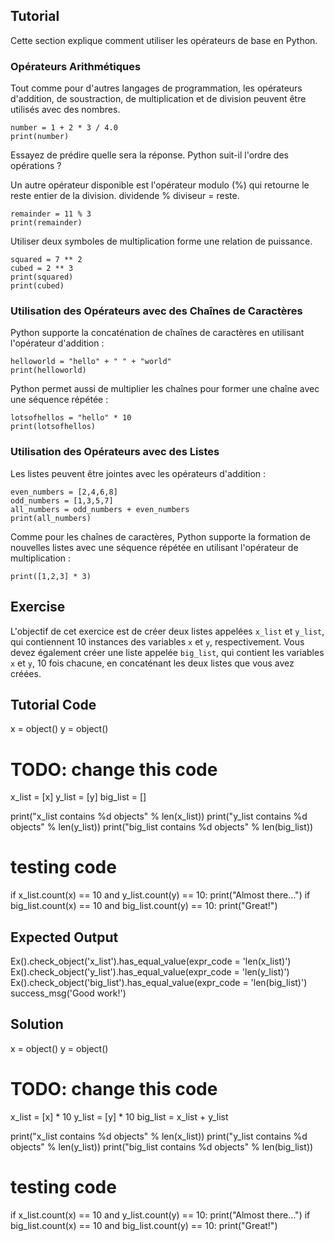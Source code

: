 Tutorial
--------

Cette section explique comment utiliser les opérateurs de base en Python.

### Opérateurs Arithmétiques

Tout comme pour d'autres langages de programmation, les opérateurs d'addition, de soustraction, de multiplication et de division peuvent être utilisés avec des nombres.<br>

    number = 1 + 2 * 3 / 4.0
    print(number)

Essayez de prédire quelle sera la réponse. Python suit-il l'ordre des opérations ?

Un autre opérateur disponible est l'opérateur modulo (%) qui retourne le reste entier de la division. dividende % diviseur = reste.

    remainder = 11 % 3
    print(remainder)

Utiliser deux symboles de multiplication forme une relation de puissance.

    squared = 7 ** 2
    cubed = 2 ** 3
    print(squared)
    print(cubed)

### Utilisation des Opérateurs avec des Chaînes de Caractères

Python supporte la concaténation de chaînes de caractères en utilisant l'opérateur d'addition :

    helloworld = "hello" + " " + "world"
    print(helloworld)

Python permet aussi de multiplier les chaînes pour former une chaîne avec une séquence répétée :

    lotsofhellos = "hello" * 10
    print(lotsofhellos)

### Utilisation des Opérateurs avec des Listes

Les listes peuvent être jointes avec les opérateurs d'addition :

    even_numbers = [2,4,6,8]
    odd_numbers = [1,3,5,7]
    all_numbers = odd_numbers + even_numbers
    print(all_numbers)

Comme pour les chaînes de caractères, Python supporte la formation de nouvelles listes avec une séquence répétée en utilisant l'opérateur de multiplication :

    print([1,2,3] * 3)

Exercise
--------

L'objectif de cet exercice est de créer deux listes appelées `x_list` et `y_list`, qui contiennent 10 instances des variables `x` et `y`, respectivement. Vous devez également créer une liste appelée `big_list`, qui contient les variables `x` et `y`, 10 fois chacune, en concaténant les deux listes que vous avez créées.

Tutorial Code
-------------

x = object()
y = object()

# TODO: change this code
x_list = [x]
y_list = [y]
big_list = []

print("x_list contains %d objects" % len(x_list))
print("y_list contains %d objects" % len(y_list))
print("big_list contains %d objects" % len(big_list))

# testing code
if x_list.count(x) == 10 and y_list.count(y) == 10:
    print("Almost there...")
if big_list.count(x) == 10 and big_list.count(y) == 10:
    print("Great!")

Expected Output
---------------

Ex().check_object('x_list').has_equal_value(expr_code = 'len(x_list)')
Ex().check_object('y_list').has_equal_value(expr_code = 'len(y_list)')
Ex().check_object('big_list').has_equal_value(expr_code = 'len(big_list)')
success_msg('Good work!')

Solution
--------

x = object()
y = object()

# TODO: change this code
x_list = [x] * 10
y_list = [y] * 10
big_list = x_list + y_list

print("x_list contains %d objects" % len(x_list))
print("y_list contains %d objects" % len(y_list))
print("big_list contains %d objects" % len(big_list))

# testing code
if x_list.count(x) == 10 and y_list.count(y) == 10:
    print("Almost there...")
if big_list.count(x) == 10 and big_list.count(y) == 10:
    print("Great!")